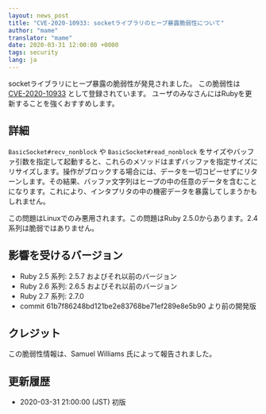 ```yaml
---
layout: news_post
title: "CVE-2020-10933: socketライブラリのヒープ暴露脆弱性について"
author: "mame"
translator: "mame"
date: 2020-03-31 12:00:00 +0000
tags: security
lang: ja
---
```


socketライブラリにヒープ暴露の脆弱性が発見されました。
この脆弱性は [CVE-2020-10933](http://cve.mitre.org/cgi-bin/cvename.cgi?name=CVE-2020-10933) として登録されています。
ユーザのみなさんにはRubyを更新することを強くおすすめします。

## 詳細

`BasicSocket#recv_nonblock` や `BasicSocket#read_nonblock` をサイズやバッファ引数を指定して起動すると、これらのメソッドはまずバッファを指定サイズにリサイズします。操作がブロックする場合には、データを一切コピーせずにリターンします。その結果、バッファ文字列はヒープの中の任意のデータを含むことになります。これにより、インタプリタの中の機密データを暴露してしまうかもしれません。

この問題はLinuxでのみ悪用されます。この問題はRuby 2.5.0からあります。2.4系列は脆弱ではありません。

## 影響を受けるバージョン

* Ruby 2.5 系列: 2.5.7 およびそれ以前のバージョン
* Ruby 2.6 系列: 2.6.5 およびそれ以前のバージョン
* Ruby 2.7 系列: 2.7.0
* commit 61b7f86248bd121be2e83768be71ef289e8e5b90 より前の開発版

## クレジット

この脆弱性情報は、Samuel Williams 氏によって報告されました。

## 更新履歴

* 2020-03-31 21:00:00 (JST) 初版
